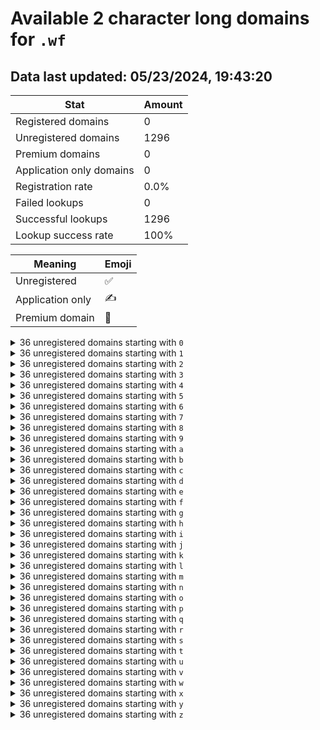 # Available 2 character long domains for `.wf`

## Data last updated: 05/23/2024, 19:43:20

|Stat|Amount|
|--|--|
|Registered domains|0|
|Unregistered domains|1296|
|Premium domains|0|
|Application only domains|0|
|Registration rate|0.0%|
|Failed lookups|0|
|Successful lookups|1296|
|Lookup success rate|100%|


|Meaning|Emoji|
|--|--|
|Unregistered|:white_check_mark:|
|Application only|:writing_hand:|
|Premium domain|:gem:|

<details>
<summary>36 unregistered domains starting with <bold><code>0</code></bold></summary>

|Type|Domain|
|--|--|
|:white_check_mark:|`00.wf`|
|:white_check_mark:|`01.wf`|
|:white_check_mark:|`02.wf`|
|:white_check_mark:|`03.wf`|
|:white_check_mark:|`04.wf`|
|:white_check_mark:|`05.wf`|
|:white_check_mark:|`06.wf`|
|:white_check_mark:|`07.wf`|
|:white_check_mark:|`08.wf`|
|:white_check_mark:|`09.wf`|
|:white_check_mark:|`0a.wf`|
|:white_check_mark:|`0b.wf`|
|:white_check_mark:|`0c.wf`|
|:white_check_mark:|`0d.wf`|
|:white_check_mark:|`0e.wf`|
|:white_check_mark:|`0f.wf`|
|:white_check_mark:|`0g.wf`|
|:white_check_mark:|`0h.wf`|
|:white_check_mark:|`0i.wf`|
|:white_check_mark:|`0j.wf`|
|:white_check_mark:|`0k.wf`|
|:white_check_mark:|`0l.wf`|
|:white_check_mark:|`0m.wf`|
|:white_check_mark:|`0n.wf`|
|:white_check_mark:|`0o.wf`|
|:white_check_mark:|`0p.wf`|
|:white_check_mark:|`0q.wf`|
|:white_check_mark:|`0r.wf`|
|:white_check_mark:|`0s.wf`|
|:white_check_mark:|`0t.wf`|
|:white_check_mark:|`0u.wf`|
|:white_check_mark:|`0v.wf`|
|:white_check_mark:|`0w.wf`|
|:white_check_mark:|`0x.wf`|
|:white_check_mark:|`0y.wf`|
|:white_check_mark:|`0z.wf`|
</details>
<details>
<summary>36 unregistered domains starting with <bold><code>1</code></bold></summary>

|Type|Domain|
|--|--|
|:white_check_mark:|`10.wf`|
|:white_check_mark:|`11.wf`|
|:white_check_mark:|`12.wf`|
|:white_check_mark:|`13.wf`|
|:white_check_mark:|`14.wf`|
|:white_check_mark:|`15.wf`|
|:white_check_mark:|`16.wf`|
|:white_check_mark:|`17.wf`|
|:white_check_mark:|`18.wf`|
|:white_check_mark:|`19.wf`|
|:white_check_mark:|`1a.wf`|
|:white_check_mark:|`1b.wf`|
|:white_check_mark:|`1c.wf`|
|:white_check_mark:|`1d.wf`|
|:white_check_mark:|`1e.wf`|
|:white_check_mark:|`1f.wf`|
|:white_check_mark:|`1g.wf`|
|:white_check_mark:|`1h.wf`|
|:white_check_mark:|`1i.wf`|
|:white_check_mark:|`1j.wf`|
|:white_check_mark:|`1k.wf`|
|:white_check_mark:|`1l.wf`|
|:white_check_mark:|`1m.wf`|
|:white_check_mark:|`1n.wf`|
|:white_check_mark:|`1o.wf`|
|:white_check_mark:|`1p.wf`|
|:white_check_mark:|`1q.wf`|
|:white_check_mark:|`1r.wf`|
|:white_check_mark:|`1s.wf`|
|:white_check_mark:|`1t.wf`|
|:white_check_mark:|`1u.wf`|
|:white_check_mark:|`1v.wf`|
|:white_check_mark:|`1w.wf`|
|:white_check_mark:|`1x.wf`|
|:white_check_mark:|`1y.wf`|
|:white_check_mark:|`1z.wf`|
</details>
<details>
<summary>36 unregistered domains starting with <bold><code>2</code></bold></summary>

|Type|Domain|
|--|--|
|:white_check_mark:|`20.wf`|
|:white_check_mark:|`21.wf`|
|:white_check_mark:|`22.wf`|
|:white_check_mark:|`23.wf`|
|:white_check_mark:|`24.wf`|
|:white_check_mark:|`25.wf`|
|:white_check_mark:|`26.wf`|
|:white_check_mark:|`27.wf`|
|:white_check_mark:|`28.wf`|
|:white_check_mark:|`29.wf`|
|:white_check_mark:|`2a.wf`|
|:white_check_mark:|`2b.wf`|
|:white_check_mark:|`2c.wf`|
|:white_check_mark:|`2d.wf`|
|:white_check_mark:|`2e.wf`|
|:white_check_mark:|`2f.wf`|
|:white_check_mark:|`2g.wf`|
|:white_check_mark:|`2h.wf`|
|:white_check_mark:|`2i.wf`|
|:white_check_mark:|`2j.wf`|
|:white_check_mark:|`2k.wf`|
|:white_check_mark:|`2l.wf`|
|:white_check_mark:|`2m.wf`|
|:white_check_mark:|`2n.wf`|
|:white_check_mark:|`2o.wf`|
|:white_check_mark:|`2p.wf`|
|:white_check_mark:|`2q.wf`|
|:white_check_mark:|`2r.wf`|
|:white_check_mark:|`2s.wf`|
|:white_check_mark:|`2t.wf`|
|:white_check_mark:|`2u.wf`|
|:white_check_mark:|`2v.wf`|
|:white_check_mark:|`2w.wf`|
|:white_check_mark:|`2x.wf`|
|:white_check_mark:|`2y.wf`|
|:white_check_mark:|`2z.wf`|
</details>
<details>
<summary>36 unregistered domains starting with <bold><code>3</code></bold></summary>

|Type|Domain|
|--|--|
|:white_check_mark:|`30.wf`|
|:white_check_mark:|`31.wf`|
|:white_check_mark:|`32.wf`|
|:white_check_mark:|`33.wf`|
|:white_check_mark:|`34.wf`|
|:white_check_mark:|`35.wf`|
|:white_check_mark:|`36.wf`|
|:white_check_mark:|`37.wf`|
|:white_check_mark:|`38.wf`|
|:white_check_mark:|`39.wf`|
|:white_check_mark:|`3a.wf`|
|:white_check_mark:|`3b.wf`|
|:white_check_mark:|`3c.wf`|
|:white_check_mark:|`3d.wf`|
|:white_check_mark:|`3e.wf`|
|:white_check_mark:|`3f.wf`|
|:white_check_mark:|`3g.wf`|
|:white_check_mark:|`3h.wf`|
|:white_check_mark:|`3i.wf`|
|:white_check_mark:|`3j.wf`|
|:white_check_mark:|`3k.wf`|
|:white_check_mark:|`3l.wf`|
|:white_check_mark:|`3m.wf`|
|:white_check_mark:|`3n.wf`|
|:white_check_mark:|`3o.wf`|
|:white_check_mark:|`3p.wf`|
|:white_check_mark:|`3q.wf`|
|:white_check_mark:|`3r.wf`|
|:white_check_mark:|`3s.wf`|
|:white_check_mark:|`3t.wf`|
|:white_check_mark:|`3u.wf`|
|:white_check_mark:|`3v.wf`|
|:white_check_mark:|`3w.wf`|
|:white_check_mark:|`3x.wf`|
|:white_check_mark:|`3y.wf`|
|:white_check_mark:|`3z.wf`|
</details>
<details>
<summary>36 unregistered domains starting with <bold><code>4</code></bold></summary>

|Type|Domain|
|--|--|
|:white_check_mark:|`40.wf`|
|:white_check_mark:|`41.wf`|
|:white_check_mark:|`42.wf`|
|:white_check_mark:|`43.wf`|
|:white_check_mark:|`44.wf`|
|:white_check_mark:|`45.wf`|
|:white_check_mark:|`46.wf`|
|:white_check_mark:|`47.wf`|
|:white_check_mark:|`48.wf`|
|:white_check_mark:|`49.wf`|
|:white_check_mark:|`4a.wf`|
|:white_check_mark:|`4b.wf`|
|:white_check_mark:|`4c.wf`|
|:white_check_mark:|`4d.wf`|
|:white_check_mark:|`4e.wf`|
|:white_check_mark:|`4f.wf`|
|:white_check_mark:|`4g.wf`|
|:white_check_mark:|`4h.wf`|
|:white_check_mark:|`4i.wf`|
|:white_check_mark:|`4j.wf`|
|:white_check_mark:|`4k.wf`|
|:white_check_mark:|`4l.wf`|
|:white_check_mark:|`4m.wf`|
|:white_check_mark:|`4n.wf`|
|:white_check_mark:|`4o.wf`|
|:white_check_mark:|`4p.wf`|
|:white_check_mark:|`4q.wf`|
|:white_check_mark:|`4r.wf`|
|:white_check_mark:|`4s.wf`|
|:white_check_mark:|`4t.wf`|
|:white_check_mark:|`4u.wf`|
|:white_check_mark:|`4v.wf`|
|:white_check_mark:|`4w.wf`|
|:white_check_mark:|`4x.wf`|
|:white_check_mark:|`4y.wf`|
|:white_check_mark:|`4z.wf`|
</details>
<details>
<summary>36 unregistered domains starting with <bold><code>5</code></bold></summary>

|Type|Domain|
|--|--|
|:white_check_mark:|`50.wf`|
|:white_check_mark:|`51.wf`|
|:white_check_mark:|`52.wf`|
|:white_check_mark:|`53.wf`|
|:white_check_mark:|`54.wf`|
|:white_check_mark:|`55.wf`|
|:white_check_mark:|`56.wf`|
|:white_check_mark:|`57.wf`|
|:white_check_mark:|`58.wf`|
|:white_check_mark:|`59.wf`|
|:white_check_mark:|`5a.wf`|
|:white_check_mark:|`5b.wf`|
|:white_check_mark:|`5c.wf`|
|:white_check_mark:|`5d.wf`|
|:white_check_mark:|`5e.wf`|
|:white_check_mark:|`5f.wf`|
|:white_check_mark:|`5g.wf`|
|:white_check_mark:|`5h.wf`|
|:white_check_mark:|`5i.wf`|
|:white_check_mark:|`5j.wf`|
|:white_check_mark:|`5k.wf`|
|:white_check_mark:|`5l.wf`|
|:white_check_mark:|`5m.wf`|
|:white_check_mark:|`5n.wf`|
|:white_check_mark:|`5o.wf`|
|:white_check_mark:|`5p.wf`|
|:white_check_mark:|`5q.wf`|
|:white_check_mark:|`5r.wf`|
|:white_check_mark:|`5s.wf`|
|:white_check_mark:|`5t.wf`|
|:white_check_mark:|`5u.wf`|
|:white_check_mark:|`5v.wf`|
|:white_check_mark:|`5w.wf`|
|:white_check_mark:|`5x.wf`|
|:white_check_mark:|`5y.wf`|
|:white_check_mark:|`5z.wf`|
</details>
<details>
<summary>36 unregistered domains starting with <bold><code>6</code></bold></summary>

|Type|Domain|
|--|--|
|:white_check_mark:|`60.wf`|
|:white_check_mark:|`61.wf`|
|:white_check_mark:|`62.wf`|
|:white_check_mark:|`63.wf`|
|:white_check_mark:|`64.wf`|
|:white_check_mark:|`65.wf`|
|:white_check_mark:|`66.wf`|
|:white_check_mark:|`67.wf`|
|:white_check_mark:|`68.wf`|
|:white_check_mark:|`69.wf`|
|:white_check_mark:|`6a.wf`|
|:white_check_mark:|`6b.wf`|
|:white_check_mark:|`6c.wf`|
|:white_check_mark:|`6d.wf`|
|:white_check_mark:|`6e.wf`|
|:white_check_mark:|`6f.wf`|
|:white_check_mark:|`6g.wf`|
|:white_check_mark:|`6h.wf`|
|:white_check_mark:|`6i.wf`|
|:white_check_mark:|`6j.wf`|
|:white_check_mark:|`6k.wf`|
|:white_check_mark:|`6l.wf`|
|:white_check_mark:|`6m.wf`|
|:white_check_mark:|`6n.wf`|
|:white_check_mark:|`6o.wf`|
|:white_check_mark:|`6p.wf`|
|:white_check_mark:|`6q.wf`|
|:white_check_mark:|`6r.wf`|
|:white_check_mark:|`6s.wf`|
|:white_check_mark:|`6t.wf`|
|:white_check_mark:|`6u.wf`|
|:white_check_mark:|`6v.wf`|
|:white_check_mark:|`6w.wf`|
|:white_check_mark:|`6x.wf`|
|:white_check_mark:|`6y.wf`|
|:white_check_mark:|`6z.wf`|
</details>
<details>
<summary>36 unregistered domains starting with <bold><code>7</code></bold></summary>

|Type|Domain|
|--|--|
|:white_check_mark:|`70.wf`|
|:white_check_mark:|`71.wf`|
|:white_check_mark:|`72.wf`|
|:white_check_mark:|`73.wf`|
|:white_check_mark:|`74.wf`|
|:white_check_mark:|`75.wf`|
|:white_check_mark:|`76.wf`|
|:white_check_mark:|`77.wf`|
|:white_check_mark:|`78.wf`|
|:white_check_mark:|`79.wf`|
|:white_check_mark:|`7a.wf`|
|:white_check_mark:|`7b.wf`|
|:white_check_mark:|`7c.wf`|
|:white_check_mark:|`7d.wf`|
|:white_check_mark:|`7e.wf`|
|:white_check_mark:|`7f.wf`|
|:white_check_mark:|`7g.wf`|
|:white_check_mark:|`7h.wf`|
|:white_check_mark:|`7i.wf`|
|:white_check_mark:|`7j.wf`|
|:white_check_mark:|`7k.wf`|
|:white_check_mark:|`7l.wf`|
|:white_check_mark:|`7m.wf`|
|:white_check_mark:|`7n.wf`|
|:white_check_mark:|`7o.wf`|
|:white_check_mark:|`7p.wf`|
|:white_check_mark:|`7q.wf`|
|:white_check_mark:|`7r.wf`|
|:white_check_mark:|`7s.wf`|
|:white_check_mark:|`7t.wf`|
|:white_check_mark:|`7u.wf`|
|:white_check_mark:|`7v.wf`|
|:white_check_mark:|`7w.wf`|
|:white_check_mark:|`7x.wf`|
|:white_check_mark:|`7y.wf`|
|:white_check_mark:|`7z.wf`|
</details>
<details>
<summary>36 unregistered domains starting with <bold><code>8</code></bold></summary>

|Type|Domain|
|--|--|
|:white_check_mark:|`80.wf`|
|:white_check_mark:|`81.wf`|
|:white_check_mark:|`82.wf`|
|:white_check_mark:|`83.wf`|
|:white_check_mark:|`84.wf`|
|:white_check_mark:|`85.wf`|
|:white_check_mark:|`86.wf`|
|:white_check_mark:|`87.wf`|
|:white_check_mark:|`88.wf`|
|:white_check_mark:|`89.wf`|
|:white_check_mark:|`8a.wf`|
|:white_check_mark:|`8b.wf`|
|:white_check_mark:|`8c.wf`|
|:white_check_mark:|`8d.wf`|
|:white_check_mark:|`8e.wf`|
|:white_check_mark:|`8f.wf`|
|:white_check_mark:|`8g.wf`|
|:white_check_mark:|`8h.wf`|
|:white_check_mark:|`8i.wf`|
|:white_check_mark:|`8j.wf`|
|:white_check_mark:|`8k.wf`|
|:white_check_mark:|`8l.wf`|
|:white_check_mark:|`8m.wf`|
|:white_check_mark:|`8n.wf`|
|:white_check_mark:|`8o.wf`|
|:white_check_mark:|`8p.wf`|
|:white_check_mark:|`8q.wf`|
|:white_check_mark:|`8r.wf`|
|:white_check_mark:|`8s.wf`|
|:white_check_mark:|`8t.wf`|
|:white_check_mark:|`8u.wf`|
|:white_check_mark:|`8v.wf`|
|:white_check_mark:|`8w.wf`|
|:white_check_mark:|`8x.wf`|
|:white_check_mark:|`8y.wf`|
|:white_check_mark:|`8z.wf`|
</details>
<details>
<summary>36 unregistered domains starting with <bold><code>9</code></bold></summary>

|Type|Domain|
|--|--|
|:white_check_mark:|`90.wf`|
|:white_check_mark:|`91.wf`|
|:white_check_mark:|`92.wf`|
|:white_check_mark:|`93.wf`|
|:white_check_mark:|`94.wf`|
|:white_check_mark:|`95.wf`|
|:white_check_mark:|`96.wf`|
|:white_check_mark:|`97.wf`|
|:white_check_mark:|`98.wf`|
|:white_check_mark:|`99.wf`|
|:white_check_mark:|`9a.wf`|
|:white_check_mark:|`9b.wf`|
|:white_check_mark:|`9c.wf`|
|:white_check_mark:|`9d.wf`|
|:white_check_mark:|`9e.wf`|
|:white_check_mark:|`9f.wf`|
|:white_check_mark:|`9g.wf`|
|:white_check_mark:|`9h.wf`|
|:white_check_mark:|`9i.wf`|
|:white_check_mark:|`9j.wf`|
|:white_check_mark:|`9k.wf`|
|:white_check_mark:|`9l.wf`|
|:white_check_mark:|`9m.wf`|
|:white_check_mark:|`9n.wf`|
|:white_check_mark:|`9o.wf`|
|:white_check_mark:|`9p.wf`|
|:white_check_mark:|`9q.wf`|
|:white_check_mark:|`9r.wf`|
|:white_check_mark:|`9s.wf`|
|:white_check_mark:|`9t.wf`|
|:white_check_mark:|`9u.wf`|
|:white_check_mark:|`9v.wf`|
|:white_check_mark:|`9w.wf`|
|:white_check_mark:|`9x.wf`|
|:white_check_mark:|`9y.wf`|
|:white_check_mark:|`9z.wf`|
</details>
<details>
<summary>36 unregistered domains starting with <bold><code>a</code></bold></summary>

|Type|Domain|
|--|--|
|:white_check_mark:|`a0.wf`|
|:white_check_mark:|`a1.wf`|
|:white_check_mark:|`a2.wf`|
|:white_check_mark:|`a3.wf`|
|:white_check_mark:|`a4.wf`|
|:white_check_mark:|`a5.wf`|
|:white_check_mark:|`a6.wf`|
|:white_check_mark:|`a7.wf`|
|:white_check_mark:|`a8.wf`|
|:white_check_mark:|`a9.wf`|
|:white_check_mark:|`aa.wf`|
|:white_check_mark:|`ab.wf`|
|:white_check_mark:|`ac.wf`|
|:white_check_mark:|`ad.wf`|
|:white_check_mark:|`ae.wf`|
|:white_check_mark:|`af.wf`|
|:white_check_mark:|`ag.wf`|
|:white_check_mark:|`ah.wf`|
|:white_check_mark:|`ai.wf`|
|:white_check_mark:|`aj.wf`|
|:white_check_mark:|`ak.wf`|
|:white_check_mark:|`al.wf`|
|:white_check_mark:|`am.wf`|
|:white_check_mark:|`an.wf`|
|:white_check_mark:|`ao.wf`|
|:white_check_mark:|`ap.wf`|
|:white_check_mark:|`aq.wf`|
|:white_check_mark:|`ar.wf`|
|:white_check_mark:|`as.wf`|
|:white_check_mark:|`at.wf`|
|:white_check_mark:|`au.wf`|
|:white_check_mark:|`av.wf`|
|:white_check_mark:|`aw.wf`|
|:white_check_mark:|`ax.wf`|
|:white_check_mark:|`ay.wf`|
|:white_check_mark:|`az.wf`|
</details>
<details>
<summary>36 unregistered domains starting with <bold><code>b</code></bold></summary>

|Type|Domain|
|--|--|
|:white_check_mark:|`b0.wf`|
|:white_check_mark:|`b1.wf`|
|:white_check_mark:|`b2.wf`|
|:white_check_mark:|`b3.wf`|
|:white_check_mark:|`b4.wf`|
|:white_check_mark:|`b5.wf`|
|:white_check_mark:|`b6.wf`|
|:white_check_mark:|`b7.wf`|
|:white_check_mark:|`b8.wf`|
|:white_check_mark:|`b9.wf`|
|:white_check_mark:|`ba.wf`|
|:white_check_mark:|`bb.wf`|
|:white_check_mark:|`bc.wf`|
|:white_check_mark:|`bd.wf`|
|:white_check_mark:|`be.wf`|
|:white_check_mark:|`bf.wf`|
|:white_check_mark:|`bg.wf`|
|:white_check_mark:|`bh.wf`|
|:white_check_mark:|`bi.wf`|
|:white_check_mark:|`bj.wf`|
|:white_check_mark:|`bk.wf`|
|:white_check_mark:|`bl.wf`|
|:white_check_mark:|`bm.wf`|
|:white_check_mark:|`bn.wf`|
|:white_check_mark:|`bo.wf`|
|:white_check_mark:|`bp.wf`|
|:white_check_mark:|`bq.wf`|
|:white_check_mark:|`br.wf`|
|:white_check_mark:|`bs.wf`|
|:white_check_mark:|`bt.wf`|
|:white_check_mark:|`bu.wf`|
|:white_check_mark:|`bv.wf`|
|:white_check_mark:|`bw.wf`|
|:white_check_mark:|`bx.wf`|
|:white_check_mark:|`by.wf`|
|:white_check_mark:|`bz.wf`|
</details>
<details>
<summary>36 unregistered domains starting with <bold><code>c</code></bold></summary>

|Type|Domain|
|--|--|
|:white_check_mark:|`c0.wf`|
|:white_check_mark:|`c1.wf`|
|:white_check_mark:|`c2.wf`|
|:white_check_mark:|`c3.wf`|
|:white_check_mark:|`c4.wf`|
|:white_check_mark:|`c5.wf`|
|:white_check_mark:|`c6.wf`|
|:white_check_mark:|`c7.wf`|
|:white_check_mark:|`c8.wf`|
|:white_check_mark:|`c9.wf`|
|:white_check_mark:|`ca.wf`|
|:white_check_mark:|`cb.wf`|
|:white_check_mark:|`cc.wf`|
|:white_check_mark:|`cd.wf`|
|:white_check_mark:|`ce.wf`|
|:white_check_mark:|`cf.wf`|
|:white_check_mark:|`cg.wf`|
|:white_check_mark:|`ch.wf`|
|:white_check_mark:|`ci.wf`|
|:white_check_mark:|`cj.wf`|
|:white_check_mark:|`ck.wf`|
|:white_check_mark:|`cl.wf`|
|:white_check_mark:|`cm.wf`|
|:white_check_mark:|`cn.wf`|
|:white_check_mark:|`co.wf`|
|:white_check_mark:|`cp.wf`|
|:white_check_mark:|`cq.wf`|
|:white_check_mark:|`cr.wf`|
|:white_check_mark:|`cs.wf`|
|:white_check_mark:|`ct.wf`|
|:white_check_mark:|`cu.wf`|
|:white_check_mark:|`cv.wf`|
|:white_check_mark:|`cw.wf`|
|:white_check_mark:|`cx.wf`|
|:white_check_mark:|`cy.wf`|
|:white_check_mark:|`cz.wf`|
</details>
<details>
<summary>36 unregistered domains starting with <bold><code>d</code></bold></summary>

|Type|Domain|
|--|--|
|:white_check_mark:|`d0.wf`|
|:white_check_mark:|`d1.wf`|
|:white_check_mark:|`d2.wf`|
|:white_check_mark:|`d3.wf`|
|:white_check_mark:|`d4.wf`|
|:white_check_mark:|`d5.wf`|
|:white_check_mark:|`d6.wf`|
|:white_check_mark:|`d7.wf`|
|:white_check_mark:|`d8.wf`|
|:white_check_mark:|`d9.wf`|
|:white_check_mark:|`da.wf`|
|:white_check_mark:|`db.wf`|
|:white_check_mark:|`dc.wf`|
|:white_check_mark:|`dd.wf`|
|:white_check_mark:|`de.wf`|
|:white_check_mark:|`df.wf`|
|:white_check_mark:|`dg.wf`|
|:white_check_mark:|`dh.wf`|
|:white_check_mark:|`di.wf`|
|:white_check_mark:|`dj.wf`|
|:white_check_mark:|`dk.wf`|
|:white_check_mark:|`dl.wf`|
|:white_check_mark:|`dm.wf`|
|:white_check_mark:|`dn.wf`|
|:white_check_mark:|`do.wf`|
|:white_check_mark:|`dp.wf`|
|:white_check_mark:|`dq.wf`|
|:white_check_mark:|`dr.wf`|
|:white_check_mark:|`ds.wf`|
|:white_check_mark:|`dt.wf`|
|:white_check_mark:|`du.wf`|
|:white_check_mark:|`dv.wf`|
|:white_check_mark:|`dw.wf`|
|:white_check_mark:|`dx.wf`|
|:white_check_mark:|`dy.wf`|
|:white_check_mark:|`dz.wf`|
</details>
<details>
<summary>36 unregistered domains starting with <bold><code>e</code></bold></summary>

|Type|Domain|
|--|--|
|:white_check_mark:|`e0.wf`|
|:white_check_mark:|`e1.wf`|
|:white_check_mark:|`e2.wf`|
|:white_check_mark:|`e3.wf`|
|:white_check_mark:|`e4.wf`|
|:white_check_mark:|`e5.wf`|
|:white_check_mark:|`e6.wf`|
|:white_check_mark:|`e7.wf`|
|:white_check_mark:|`e8.wf`|
|:white_check_mark:|`e9.wf`|
|:white_check_mark:|`ea.wf`|
|:white_check_mark:|`eb.wf`|
|:white_check_mark:|`ec.wf`|
|:white_check_mark:|`ed.wf`|
|:white_check_mark:|`ee.wf`|
|:white_check_mark:|`ef.wf`|
|:white_check_mark:|`eg.wf`|
|:white_check_mark:|`eh.wf`|
|:white_check_mark:|`ei.wf`|
|:white_check_mark:|`ej.wf`|
|:white_check_mark:|`ek.wf`|
|:white_check_mark:|`el.wf`|
|:white_check_mark:|`em.wf`|
|:white_check_mark:|`en.wf`|
|:white_check_mark:|`eo.wf`|
|:white_check_mark:|`ep.wf`|
|:white_check_mark:|`eq.wf`|
|:white_check_mark:|`er.wf`|
|:white_check_mark:|`es.wf`|
|:white_check_mark:|`et.wf`|
|:white_check_mark:|`eu.wf`|
|:white_check_mark:|`ev.wf`|
|:white_check_mark:|`ew.wf`|
|:white_check_mark:|`ex.wf`|
|:white_check_mark:|`ey.wf`|
|:white_check_mark:|`ez.wf`|
</details>
<details>
<summary>36 unregistered domains starting with <bold><code>f</code></bold></summary>

|Type|Domain|
|--|--|
|:white_check_mark:|`f0.wf`|
|:white_check_mark:|`f1.wf`|
|:white_check_mark:|`f2.wf`|
|:white_check_mark:|`f3.wf`|
|:white_check_mark:|`f4.wf`|
|:white_check_mark:|`f5.wf`|
|:white_check_mark:|`f6.wf`|
|:white_check_mark:|`f7.wf`|
|:white_check_mark:|`f8.wf`|
|:white_check_mark:|`f9.wf`|
|:white_check_mark:|`fa.wf`|
|:white_check_mark:|`fb.wf`|
|:white_check_mark:|`fc.wf`|
|:white_check_mark:|`fd.wf`|
|:white_check_mark:|`fe.wf`|
|:white_check_mark:|`ff.wf`|
|:white_check_mark:|`fg.wf`|
|:white_check_mark:|`fh.wf`|
|:white_check_mark:|`fi.wf`|
|:white_check_mark:|`fj.wf`|
|:white_check_mark:|`fk.wf`|
|:white_check_mark:|`fl.wf`|
|:white_check_mark:|`fm.wf`|
|:white_check_mark:|`fn.wf`|
|:white_check_mark:|`fo.wf`|
|:white_check_mark:|`fp.wf`|
|:white_check_mark:|`fq.wf`|
|:white_check_mark:|`fr.wf`|
|:white_check_mark:|`fs.wf`|
|:white_check_mark:|`ft.wf`|
|:white_check_mark:|`fu.wf`|
|:white_check_mark:|`fv.wf`|
|:white_check_mark:|`fw.wf`|
|:white_check_mark:|`fx.wf`|
|:white_check_mark:|`fy.wf`|
|:white_check_mark:|`fz.wf`|
</details>
<details>
<summary>36 unregistered domains starting with <bold><code>g</code></bold></summary>

|Type|Domain|
|--|--|
|:white_check_mark:|`g0.wf`|
|:white_check_mark:|`g1.wf`|
|:white_check_mark:|`g2.wf`|
|:white_check_mark:|`g3.wf`|
|:white_check_mark:|`g4.wf`|
|:white_check_mark:|`g5.wf`|
|:white_check_mark:|`g6.wf`|
|:white_check_mark:|`g7.wf`|
|:white_check_mark:|`g8.wf`|
|:white_check_mark:|`g9.wf`|
|:white_check_mark:|`ga.wf`|
|:white_check_mark:|`gb.wf`|
|:white_check_mark:|`gc.wf`|
|:white_check_mark:|`gd.wf`|
|:white_check_mark:|`ge.wf`|
|:white_check_mark:|`gf.wf`|
|:white_check_mark:|`gg.wf`|
|:white_check_mark:|`gh.wf`|
|:white_check_mark:|`gi.wf`|
|:white_check_mark:|`gj.wf`|
|:white_check_mark:|`gk.wf`|
|:white_check_mark:|`gl.wf`|
|:white_check_mark:|`gm.wf`|
|:white_check_mark:|`gn.wf`|
|:white_check_mark:|`go.wf`|
|:white_check_mark:|`gp.wf`|
|:white_check_mark:|`gq.wf`|
|:white_check_mark:|`gr.wf`|
|:white_check_mark:|`gs.wf`|
|:white_check_mark:|`gt.wf`|
|:white_check_mark:|`gu.wf`|
|:white_check_mark:|`gv.wf`|
|:white_check_mark:|`gw.wf`|
|:white_check_mark:|`gx.wf`|
|:white_check_mark:|`gy.wf`|
|:white_check_mark:|`gz.wf`|
</details>
<details>
<summary>36 unregistered domains starting with <bold><code>h</code></bold></summary>

|Type|Domain|
|--|--|
|:white_check_mark:|`h0.wf`|
|:white_check_mark:|`h1.wf`|
|:white_check_mark:|`h2.wf`|
|:white_check_mark:|`h3.wf`|
|:white_check_mark:|`h4.wf`|
|:white_check_mark:|`h5.wf`|
|:white_check_mark:|`h6.wf`|
|:white_check_mark:|`h7.wf`|
|:white_check_mark:|`h8.wf`|
|:white_check_mark:|`h9.wf`|
|:white_check_mark:|`ha.wf`|
|:white_check_mark:|`hb.wf`|
|:white_check_mark:|`hc.wf`|
|:white_check_mark:|`hd.wf`|
|:white_check_mark:|`he.wf`|
|:white_check_mark:|`hf.wf`|
|:white_check_mark:|`hg.wf`|
|:white_check_mark:|`hh.wf`|
|:white_check_mark:|`hi.wf`|
|:white_check_mark:|`hj.wf`|
|:white_check_mark:|`hk.wf`|
|:white_check_mark:|`hl.wf`|
|:white_check_mark:|`hm.wf`|
|:white_check_mark:|`hn.wf`|
|:white_check_mark:|`ho.wf`|
|:white_check_mark:|`hp.wf`|
|:white_check_mark:|`hq.wf`|
|:white_check_mark:|`hr.wf`|
|:white_check_mark:|`hs.wf`|
|:white_check_mark:|`ht.wf`|
|:white_check_mark:|`hu.wf`|
|:white_check_mark:|`hv.wf`|
|:white_check_mark:|`hw.wf`|
|:white_check_mark:|`hx.wf`|
|:white_check_mark:|`hy.wf`|
|:white_check_mark:|`hz.wf`|
</details>
<details>
<summary>36 unregistered domains starting with <bold><code>i</code></bold></summary>

|Type|Domain|
|--|--|
|:white_check_mark:|`i0.wf`|
|:white_check_mark:|`i1.wf`|
|:white_check_mark:|`i2.wf`|
|:white_check_mark:|`i3.wf`|
|:white_check_mark:|`i4.wf`|
|:white_check_mark:|`i5.wf`|
|:white_check_mark:|`i6.wf`|
|:white_check_mark:|`i7.wf`|
|:white_check_mark:|`i8.wf`|
|:white_check_mark:|`i9.wf`|
|:white_check_mark:|`ia.wf`|
|:white_check_mark:|`ib.wf`|
|:white_check_mark:|`ic.wf`|
|:white_check_mark:|`id.wf`|
|:white_check_mark:|`ie.wf`|
|:white_check_mark:|`if.wf`|
|:white_check_mark:|`ig.wf`|
|:white_check_mark:|`ih.wf`|
|:white_check_mark:|`ii.wf`|
|:white_check_mark:|`ij.wf`|
|:white_check_mark:|`ik.wf`|
|:white_check_mark:|`il.wf`|
|:white_check_mark:|`im.wf`|
|:white_check_mark:|`in.wf`|
|:white_check_mark:|`io.wf`|
|:white_check_mark:|`ip.wf`|
|:white_check_mark:|`iq.wf`|
|:white_check_mark:|`ir.wf`|
|:white_check_mark:|`is.wf`|
|:white_check_mark:|`it.wf`|
|:white_check_mark:|`iu.wf`|
|:white_check_mark:|`iv.wf`|
|:white_check_mark:|`iw.wf`|
|:white_check_mark:|`ix.wf`|
|:white_check_mark:|`iy.wf`|
|:white_check_mark:|`iz.wf`|
</details>
<details>
<summary>36 unregistered domains starting with <bold><code>j</code></bold></summary>

|Type|Domain|
|--|--|
|:white_check_mark:|`j0.wf`|
|:white_check_mark:|`j1.wf`|
|:white_check_mark:|`j2.wf`|
|:white_check_mark:|`j3.wf`|
|:white_check_mark:|`j4.wf`|
|:white_check_mark:|`j5.wf`|
|:white_check_mark:|`j6.wf`|
|:white_check_mark:|`j7.wf`|
|:white_check_mark:|`j8.wf`|
|:white_check_mark:|`j9.wf`|
|:white_check_mark:|`ja.wf`|
|:white_check_mark:|`jb.wf`|
|:white_check_mark:|`jc.wf`|
|:white_check_mark:|`jd.wf`|
|:white_check_mark:|`je.wf`|
|:white_check_mark:|`jf.wf`|
|:white_check_mark:|`jg.wf`|
|:white_check_mark:|`jh.wf`|
|:white_check_mark:|`ji.wf`|
|:white_check_mark:|`jj.wf`|
|:white_check_mark:|`jk.wf`|
|:white_check_mark:|`jl.wf`|
|:white_check_mark:|`jm.wf`|
|:white_check_mark:|`jn.wf`|
|:white_check_mark:|`jo.wf`|
|:white_check_mark:|`jp.wf`|
|:white_check_mark:|`jq.wf`|
|:white_check_mark:|`jr.wf`|
|:white_check_mark:|`js.wf`|
|:white_check_mark:|`jt.wf`|
|:white_check_mark:|`ju.wf`|
|:white_check_mark:|`jv.wf`|
|:white_check_mark:|`jw.wf`|
|:white_check_mark:|`jx.wf`|
|:white_check_mark:|`jy.wf`|
|:white_check_mark:|`jz.wf`|
</details>
<details>
<summary>36 unregistered domains starting with <bold><code>k</code></bold></summary>

|Type|Domain|
|--|--|
|:white_check_mark:|`k0.wf`|
|:white_check_mark:|`k1.wf`|
|:white_check_mark:|`k2.wf`|
|:white_check_mark:|`k3.wf`|
|:white_check_mark:|`k4.wf`|
|:white_check_mark:|`k5.wf`|
|:white_check_mark:|`k6.wf`|
|:white_check_mark:|`k7.wf`|
|:white_check_mark:|`k8.wf`|
|:white_check_mark:|`k9.wf`|
|:white_check_mark:|`ka.wf`|
|:white_check_mark:|`kb.wf`|
|:white_check_mark:|`kc.wf`|
|:white_check_mark:|`kd.wf`|
|:white_check_mark:|`ke.wf`|
|:white_check_mark:|`kf.wf`|
|:white_check_mark:|`kg.wf`|
|:white_check_mark:|`kh.wf`|
|:white_check_mark:|`ki.wf`|
|:white_check_mark:|`kj.wf`|
|:white_check_mark:|`kk.wf`|
|:white_check_mark:|`kl.wf`|
|:white_check_mark:|`km.wf`|
|:white_check_mark:|`kn.wf`|
|:white_check_mark:|`ko.wf`|
|:white_check_mark:|`kp.wf`|
|:white_check_mark:|`kq.wf`|
|:white_check_mark:|`kr.wf`|
|:white_check_mark:|`ks.wf`|
|:white_check_mark:|`kt.wf`|
|:white_check_mark:|`ku.wf`|
|:white_check_mark:|`kv.wf`|
|:white_check_mark:|`kw.wf`|
|:white_check_mark:|`kx.wf`|
|:white_check_mark:|`ky.wf`|
|:white_check_mark:|`kz.wf`|
</details>
<details>
<summary>36 unregistered domains starting with <bold><code>l</code></bold></summary>

|Type|Domain|
|--|--|
|:white_check_mark:|`l0.wf`|
|:white_check_mark:|`l1.wf`|
|:white_check_mark:|`l2.wf`|
|:white_check_mark:|`l3.wf`|
|:white_check_mark:|`l4.wf`|
|:white_check_mark:|`l5.wf`|
|:white_check_mark:|`l6.wf`|
|:white_check_mark:|`l7.wf`|
|:white_check_mark:|`l8.wf`|
|:white_check_mark:|`l9.wf`|
|:white_check_mark:|`la.wf`|
|:white_check_mark:|`lb.wf`|
|:white_check_mark:|`lc.wf`|
|:white_check_mark:|`ld.wf`|
|:white_check_mark:|`le.wf`|
|:white_check_mark:|`lf.wf`|
|:white_check_mark:|`lg.wf`|
|:white_check_mark:|`lh.wf`|
|:white_check_mark:|`li.wf`|
|:white_check_mark:|`lj.wf`|
|:white_check_mark:|`lk.wf`|
|:white_check_mark:|`ll.wf`|
|:white_check_mark:|`lm.wf`|
|:white_check_mark:|`ln.wf`|
|:white_check_mark:|`lo.wf`|
|:white_check_mark:|`lp.wf`|
|:white_check_mark:|`lq.wf`|
|:white_check_mark:|`lr.wf`|
|:white_check_mark:|`ls.wf`|
|:white_check_mark:|`lt.wf`|
|:white_check_mark:|`lu.wf`|
|:white_check_mark:|`lv.wf`|
|:white_check_mark:|`lw.wf`|
|:white_check_mark:|`lx.wf`|
|:white_check_mark:|`ly.wf`|
|:white_check_mark:|`lz.wf`|
</details>
<details>
<summary>36 unregistered domains starting with <bold><code>m</code></bold></summary>

|Type|Domain|
|--|--|
|:white_check_mark:|`m0.wf`|
|:white_check_mark:|`m1.wf`|
|:white_check_mark:|`m2.wf`|
|:white_check_mark:|`m3.wf`|
|:white_check_mark:|`m4.wf`|
|:white_check_mark:|`m5.wf`|
|:white_check_mark:|`m6.wf`|
|:white_check_mark:|`m7.wf`|
|:white_check_mark:|`m8.wf`|
|:white_check_mark:|`m9.wf`|
|:white_check_mark:|`ma.wf`|
|:white_check_mark:|`mb.wf`|
|:white_check_mark:|`mc.wf`|
|:white_check_mark:|`md.wf`|
|:white_check_mark:|`me.wf`|
|:white_check_mark:|`mf.wf`|
|:white_check_mark:|`mg.wf`|
|:white_check_mark:|`mh.wf`|
|:white_check_mark:|`mi.wf`|
|:white_check_mark:|`mj.wf`|
|:white_check_mark:|`mk.wf`|
|:white_check_mark:|`ml.wf`|
|:white_check_mark:|`mm.wf`|
|:white_check_mark:|`mn.wf`|
|:white_check_mark:|`mo.wf`|
|:white_check_mark:|`mp.wf`|
|:white_check_mark:|`mq.wf`|
|:white_check_mark:|`mr.wf`|
|:white_check_mark:|`ms.wf`|
|:white_check_mark:|`mt.wf`|
|:white_check_mark:|`mu.wf`|
|:white_check_mark:|`mv.wf`|
|:white_check_mark:|`mw.wf`|
|:white_check_mark:|`mx.wf`|
|:white_check_mark:|`my.wf`|
|:white_check_mark:|`mz.wf`|
</details>
<details>
<summary>36 unregistered domains starting with <bold><code>n</code></bold></summary>

|Type|Domain|
|--|--|
|:white_check_mark:|`n0.wf`|
|:white_check_mark:|`n1.wf`|
|:white_check_mark:|`n2.wf`|
|:white_check_mark:|`n3.wf`|
|:white_check_mark:|`n4.wf`|
|:white_check_mark:|`n5.wf`|
|:white_check_mark:|`n6.wf`|
|:white_check_mark:|`n7.wf`|
|:white_check_mark:|`n8.wf`|
|:white_check_mark:|`n9.wf`|
|:white_check_mark:|`na.wf`|
|:white_check_mark:|`nb.wf`|
|:white_check_mark:|`nc.wf`|
|:white_check_mark:|`nd.wf`|
|:white_check_mark:|`ne.wf`|
|:white_check_mark:|`nf.wf`|
|:white_check_mark:|`ng.wf`|
|:white_check_mark:|`nh.wf`|
|:white_check_mark:|`ni.wf`|
|:white_check_mark:|`nj.wf`|
|:white_check_mark:|`nk.wf`|
|:white_check_mark:|`nl.wf`|
|:white_check_mark:|`nm.wf`|
|:white_check_mark:|`nn.wf`|
|:white_check_mark:|`no.wf`|
|:white_check_mark:|`np.wf`|
|:white_check_mark:|`nq.wf`|
|:white_check_mark:|`nr.wf`|
|:white_check_mark:|`ns.wf`|
|:white_check_mark:|`nt.wf`|
|:white_check_mark:|`nu.wf`|
|:white_check_mark:|`nv.wf`|
|:white_check_mark:|`nw.wf`|
|:white_check_mark:|`nx.wf`|
|:white_check_mark:|`ny.wf`|
|:white_check_mark:|`nz.wf`|
</details>
<details>
<summary>36 unregistered domains starting with <bold><code>o</code></bold></summary>

|Type|Domain|
|--|--|
|:white_check_mark:|`o0.wf`|
|:white_check_mark:|`o1.wf`|
|:white_check_mark:|`o2.wf`|
|:white_check_mark:|`o3.wf`|
|:white_check_mark:|`o4.wf`|
|:white_check_mark:|`o5.wf`|
|:white_check_mark:|`o6.wf`|
|:white_check_mark:|`o7.wf`|
|:white_check_mark:|`o8.wf`|
|:white_check_mark:|`o9.wf`|
|:white_check_mark:|`oa.wf`|
|:white_check_mark:|`ob.wf`|
|:white_check_mark:|`oc.wf`|
|:white_check_mark:|`od.wf`|
|:white_check_mark:|`oe.wf`|
|:white_check_mark:|`of.wf`|
|:white_check_mark:|`og.wf`|
|:white_check_mark:|`oh.wf`|
|:white_check_mark:|`oi.wf`|
|:white_check_mark:|`oj.wf`|
|:white_check_mark:|`ok.wf`|
|:white_check_mark:|`ol.wf`|
|:white_check_mark:|`om.wf`|
|:white_check_mark:|`on.wf`|
|:white_check_mark:|`oo.wf`|
|:white_check_mark:|`op.wf`|
|:white_check_mark:|`oq.wf`|
|:white_check_mark:|`or.wf`|
|:white_check_mark:|`os.wf`|
|:white_check_mark:|`ot.wf`|
|:white_check_mark:|`ou.wf`|
|:white_check_mark:|`ov.wf`|
|:white_check_mark:|`ow.wf`|
|:white_check_mark:|`ox.wf`|
|:white_check_mark:|`oy.wf`|
|:white_check_mark:|`oz.wf`|
</details>
<details>
<summary>36 unregistered domains starting with <bold><code>p</code></bold></summary>

|Type|Domain|
|--|--|
|:white_check_mark:|`p0.wf`|
|:white_check_mark:|`p1.wf`|
|:white_check_mark:|`p2.wf`|
|:white_check_mark:|`p3.wf`|
|:white_check_mark:|`p4.wf`|
|:white_check_mark:|`p5.wf`|
|:white_check_mark:|`p6.wf`|
|:white_check_mark:|`p7.wf`|
|:white_check_mark:|`p8.wf`|
|:white_check_mark:|`p9.wf`|
|:white_check_mark:|`pa.wf`|
|:white_check_mark:|`pb.wf`|
|:white_check_mark:|`pc.wf`|
|:white_check_mark:|`pd.wf`|
|:white_check_mark:|`pe.wf`|
|:white_check_mark:|`pf.wf`|
|:white_check_mark:|`pg.wf`|
|:white_check_mark:|`ph.wf`|
|:white_check_mark:|`pi.wf`|
|:white_check_mark:|`pj.wf`|
|:white_check_mark:|`pk.wf`|
|:white_check_mark:|`pl.wf`|
|:white_check_mark:|`pm.wf`|
|:white_check_mark:|`pn.wf`|
|:white_check_mark:|`po.wf`|
|:white_check_mark:|`pp.wf`|
|:white_check_mark:|`pq.wf`|
|:white_check_mark:|`pr.wf`|
|:white_check_mark:|`ps.wf`|
|:white_check_mark:|`pt.wf`|
|:white_check_mark:|`pu.wf`|
|:white_check_mark:|`pv.wf`|
|:white_check_mark:|`pw.wf`|
|:white_check_mark:|`px.wf`|
|:white_check_mark:|`py.wf`|
|:white_check_mark:|`pz.wf`|
</details>
<details>
<summary>36 unregistered domains starting with <bold><code>q</code></bold></summary>

|Type|Domain|
|--|--|
|:white_check_mark:|`q0.wf`|
|:white_check_mark:|`q1.wf`|
|:white_check_mark:|`q2.wf`|
|:white_check_mark:|`q3.wf`|
|:white_check_mark:|`q4.wf`|
|:white_check_mark:|`q5.wf`|
|:white_check_mark:|`q6.wf`|
|:white_check_mark:|`q7.wf`|
|:white_check_mark:|`q8.wf`|
|:white_check_mark:|`q9.wf`|
|:white_check_mark:|`qa.wf`|
|:white_check_mark:|`qb.wf`|
|:white_check_mark:|`qc.wf`|
|:white_check_mark:|`qd.wf`|
|:white_check_mark:|`qe.wf`|
|:white_check_mark:|`qf.wf`|
|:white_check_mark:|`qg.wf`|
|:white_check_mark:|`qh.wf`|
|:white_check_mark:|`qi.wf`|
|:white_check_mark:|`qj.wf`|
|:white_check_mark:|`qk.wf`|
|:white_check_mark:|`ql.wf`|
|:white_check_mark:|`qm.wf`|
|:white_check_mark:|`qn.wf`|
|:white_check_mark:|`qo.wf`|
|:white_check_mark:|`qp.wf`|
|:white_check_mark:|`qq.wf`|
|:white_check_mark:|`qr.wf`|
|:white_check_mark:|`qs.wf`|
|:white_check_mark:|`qt.wf`|
|:white_check_mark:|`qu.wf`|
|:white_check_mark:|`qv.wf`|
|:white_check_mark:|`qw.wf`|
|:white_check_mark:|`qx.wf`|
|:white_check_mark:|`qy.wf`|
|:white_check_mark:|`qz.wf`|
</details>
<details>
<summary>36 unregistered domains starting with <bold><code>r</code></bold></summary>

|Type|Domain|
|--|--|
|:white_check_mark:|`r0.wf`|
|:white_check_mark:|`r1.wf`|
|:white_check_mark:|`r2.wf`|
|:white_check_mark:|`r3.wf`|
|:white_check_mark:|`r4.wf`|
|:white_check_mark:|`r5.wf`|
|:white_check_mark:|`r6.wf`|
|:white_check_mark:|`r7.wf`|
|:white_check_mark:|`r8.wf`|
|:white_check_mark:|`r9.wf`|
|:white_check_mark:|`ra.wf`|
|:white_check_mark:|`rb.wf`|
|:white_check_mark:|`rc.wf`|
|:white_check_mark:|`rd.wf`|
|:white_check_mark:|`re.wf`|
|:white_check_mark:|`rf.wf`|
|:white_check_mark:|`rg.wf`|
|:white_check_mark:|`rh.wf`|
|:white_check_mark:|`ri.wf`|
|:white_check_mark:|`rj.wf`|
|:white_check_mark:|`rk.wf`|
|:white_check_mark:|`rl.wf`|
|:white_check_mark:|`rm.wf`|
|:white_check_mark:|`rn.wf`|
|:white_check_mark:|`ro.wf`|
|:white_check_mark:|`rp.wf`|
|:white_check_mark:|`rq.wf`|
|:white_check_mark:|`rr.wf`|
|:white_check_mark:|`rs.wf`|
|:white_check_mark:|`rt.wf`|
|:white_check_mark:|`ru.wf`|
|:white_check_mark:|`rv.wf`|
|:white_check_mark:|`rw.wf`|
|:white_check_mark:|`rx.wf`|
|:white_check_mark:|`ry.wf`|
|:white_check_mark:|`rz.wf`|
</details>
<details>
<summary>36 unregistered domains starting with <bold><code>s</code></bold></summary>

|Type|Domain|
|--|--|
|:white_check_mark:|`s0.wf`|
|:white_check_mark:|`s1.wf`|
|:white_check_mark:|`s2.wf`|
|:white_check_mark:|`s3.wf`|
|:white_check_mark:|`s4.wf`|
|:white_check_mark:|`s5.wf`|
|:white_check_mark:|`s6.wf`|
|:white_check_mark:|`s7.wf`|
|:white_check_mark:|`s8.wf`|
|:white_check_mark:|`s9.wf`|
|:white_check_mark:|`sa.wf`|
|:white_check_mark:|`sb.wf`|
|:white_check_mark:|`sc.wf`|
|:white_check_mark:|`sd.wf`|
|:white_check_mark:|`se.wf`|
|:white_check_mark:|`sf.wf`|
|:white_check_mark:|`sg.wf`|
|:white_check_mark:|`sh.wf`|
|:white_check_mark:|`si.wf`|
|:white_check_mark:|`sj.wf`|
|:white_check_mark:|`sk.wf`|
|:white_check_mark:|`sl.wf`|
|:white_check_mark:|`sm.wf`|
|:white_check_mark:|`sn.wf`|
|:white_check_mark:|`so.wf`|
|:white_check_mark:|`sp.wf`|
|:white_check_mark:|`sq.wf`|
|:white_check_mark:|`sr.wf`|
|:white_check_mark:|`ss.wf`|
|:white_check_mark:|`st.wf`|
|:white_check_mark:|`su.wf`|
|:white_check_mark:|`sv.wf`|
|:white_check_mark:|`sw.wf`|
|:white_check_mark:|`sx.wf`|
|:white_check_mark:|`sy.wf`|
|:white_check_mark:|`sz.wf`|
</details>
<details>
<summary>36 unregistered domains starting with <bold><code>t</code></bold></summary>

|Type|Domain|
|--|--|
|:white_check_mark:|`t0.wf`|
|:white_check_mark:|`t1.wf`|
|:white_check_mark:|`t2.wf`|
|:white_check_mark:|`t3.wf`|
|:white_check_mark:|`t4.wf`|
|:white_check_mark:|`t5.wf`|
|:white_check_mark:|`t6.wf`|
|:white_check_mark:|`t7.wf`|
|:white_check_mark:|`t8.wf`|
|:white_check_mark:|`t9.wf`|
|:white_check_mark:|`ta.wf`|
|:white_check_mark:|`tb.wf`|
|:white_check_mark:|`tc.wf`|
|:white_check_mark:|`td.wf`|
|:white_check_mark:|`te.wf`|
|:white_check_mark:|`tf.wf`|
|:white_check_mark:|`tg.wf`|
|:white_check_mark:|`th.wf`|
|:white_check_mark:|`ti.wf`|
|:white_check_mark:|`tj.wf`|
|:white_check_mark:|`tk.wf`|
|:white_check_mark:|`tl.wf`|
|:white_check_mark:|`tm.wf`|
|:white_check_mark:|`tn.wf`|
|:white_check_mark:|`to.wf`|
|:white_check_mark:|`tp.wf`|
|:white_check_mark:|`tq.wf`|
|:white_check_mark:|`tr.wf`|
|:white_check_mark:|`ts.wf`|
|:white_check_mark:|`tt.wf`|
|:white_check_mark:|`tu.wf`|
|:white_check_mark:|`tv.wf`|
|:white_check_mark:|`tw.wf`|
|:white_check_mark:|`tx.wf`|
|:white_check_mark:|`ty.wf`|
|:white_check_mark:|`tz.wf`|
</details>
<details>
<summary>36 unregistered domains starting with <bold><code>u</code></bold></summary>

|Type|Domain|
|--|--|
|:white_check_mark:|`u0.wf`|
|:white_check_mark:|`u1.wf`|
|:white_check_mark:|`u2.wf`|
|:white_check_mark:|`u3.wf`|
|:white_check_mark:|`u4.wf`|
|:white_check_mark:|`u5.wf`|
|:white_check_mark:|`u6.wf`|
|:white_check_mark:|`u7.wf`|
|:white_check_mark:|`u8.wf`|
|:white_check_mark:|`u9.wf`|
|:white_check_mark:|`ua.wf`|
|:white_check_mark:|`ub.wf`|
|:white_check_mark:|`uc.wf`|
|:white_check_mark:|`ud.wf`|
|:white_check_mark:|`ue.wf`|
|:white_check_mark:|`uf.wf`|
|:white_check_mark:|`ug.wf`|
|:white_check_mark:|`uh.wf`|
|:white_check_mark:|`ui.wf`|
|:white_check_mark:|`uj.wf`|
|:white_check_mark:|`uk.wf`|
|:white_check_mark:|`ul.wf`|
|:white_check_mark:|`um.wf`|
|:white_check_mark:|`un.wf`|
|:white_check_mark:|`uo.wf`|
|:white_check_mark:|`up.wf`|
|:white_check_mark:|`uq.wf`|
|:white_check_mark:|`ur.wf`|
|:white_check_mark:|`us.wf`|
|:white_check_mark:|`ut.wf`|
|:white_check_mark:|`uu.wf`|
|:white_check_mark:|`uv.wf`|
|:white_check_mark:|`uw.wf`|
|:white_check_mark:|`ux.wf`|
|:white_check_mark:|`uy.wf`|
|:white_check_mark:|`uz.wf`|
</details>
<details>
<summary>36 unregistered domains starting with <bold><code>v</code></bold></summary>

|Type|Domain|
|--|--|
|:white_check_mark:|`v0.wf`|
|:white_check_mark:|`v1.wf`|
|:white_check_mark:|`v2.wf`|
|:white_check_mark:|`v3.wf`|
|:white_check_mark:|`v4.wf`|
|:white_check_mark:|`v5.wf`|
|:white_check_mark:|`v6.wf`|
|:white_check_mark:|`v7.wf`|
|:white_check_mark:|`v8.wf`|
|:white_check_mark:|`v9.wf`|
|:white_check_mark:|`va.wf`|
|:white_check_mark:|`vb.wf`|
|:white_check_mark:|`vc.wf`|
|:white_check_mark:|`vd.wf`|
|:white_check_mark:|`ve.wf`|
|:white_check_mark:|`vf.wf`|
|:white_check_mark:|`vg.wf`|
|:white_check_mark:|`vh.wf`|
|:white_check_mark:|`vi.wf`|
|:white_check_mark:|`vj.wf`|
|:white_check_mark:|`vk.wf`|
|:white_check_mark:|`vl.wf`|
|:white_check_mark:|`vm.wf`|
|:white_check_mark:|`vn.wf`|
|:white_check_mark:|`vo.wf`|
|:white_check_mark:|`vp.wf`|
|:white_check_mark:|`vq.wf`|
|:white_check_mark:|`vr.wf`|
|:white_check_mark:|`vs.wf`|
|:white_check_mark:|`vt.wf`|
|:white_check_mark:|`vu.wf`|
|:white_check_mark:|`vv.wf`|
|:white_check_mark:|`vw.wf`|
|:white_check_mark:|`vx.wf`|
|:white_check_mark:|`vy.wf`|
|:white_check_mark:|`vz.wf`|
</details>
<details>
<summary>36 unregistered domains starting with <bold><code>w</code></bold></summary>

|Type|Domain|
|--|--|
|:white_check_mark:|`w0.wf`|
|:white_check_mark:|`w1.wf`|
|:white_check_mark:|`w2.wf`|
|:white_check_mark:|`w3.wf`|
|:white_check_mark:|`w4.wf`|
|:white_check_mark:|`w5.wf`|
|:white_check_mark:|`w6.wf`|
|:white_check_mark:|`w7.wf`|
|:white_check_mark:|`w8.wf`|
|:white_check_mark:|`w9.wf`|
|:white_check_mark:|`wa.wf`|
|:white_check_mark:|`wb.wf`|
|:white_check_mark:|`wc.wf`|
|:white_check_mark:|`wd.wf`|
|:white_check_mark:|`we.wf`|
|:white_check_mark:|`wf.wf`|
|:white_check_mark:|`wg.wf`|
|:white_check_mark:|`wh.wf`|
|:white_check_mark:|`wi.wf`|
|:white_check_mark:|`wj.wf`|
|:white_check_mark:|`wk.wf`|
|:white_check_mark:|`wl.wf`|
|:white_check_mark:|`wm.wf`|
|:white_check_mark:|`wn.wf`|
|:white_check_mark:|`wo.wf`|
|:white_check_mark:|`wp.wf`|
|:white_check_mark:|`wq.wf`|
|:white_check_mark:|`wr.wf`|
|:white_check_mark:|`ws.wf`|
|:white_check_mark:|`wt.wf`|
|:white_check_mark:|`wu.wf`|
|:white_check_mark:|`wv.wf`|
|:white_check_mark:|`ww.wf`|
|:white_check_mark:|`wx.wf`|
|:white_check_mark:|`wy.wf`|
|:white_check_mark:|`wz.wf`|
</details>
<details>
<summary>36 unregistered domains starting with <bold><code>x</code></bold></summary>

|Type|Domain|
|--|--|
|:white_check_mark:|`x0.wf`|
|:white_check_mark:|`x1.wf`|
|:white_check_mark:|`x2.wf`|
|:white_check_mark:|`x3.wf`|
|:white_check_mark:|`x4.wf`|
|:white_check_mark:|`x5.wf`|
|:white_check_mark:|`x6.wf`|
|:white_check_mark:|`x7.wf`|
|:white_check_mark:|`x8.wf`|
|:white_check_mark:|`x9.wf`|
|:white_check_mark:|`xa.wf`|
|:white_check_mark:|`xb.wf`|
|:white_check_mark:|`xc.wf`|
|:white_check_mark:|`xd.wf`|
|:white_check_mark:|`xe.wf`|
|:white_check_mark:|`xf.wf`|
|:white_check_mark:|`xg.wf`|
|:white_check_mark:|`xh.wf`|
|:white_check_mark:|`xi.wf`|
|:white_check_mark:|`xj.wf`|
|:white_check_mark:|`xk.wf`|
|:white_check_mark:|`xl.wf`|
|:white_check_mark:|`xm.wf`|
|:white_check_mark:|`xn.wf`|
|:white_check_mark:|`xo.wf`|
|:white_check_mark:|`xp.wf`|
|:white_check_mark:|`xq.wf`|
|:white_check_mark:|`xr.wf`|
|:white_check_mark:|`xs.wf`|
|:white_check_mark:|`xt.wf`|
|:white_check_mark:|`xu.wf`|
|:white_check_mark:|`xv.wf`|
|:white_check_mark:|`xw.wf`|
|:white_check_mark:|`xx.wf`|
|:white_check_mark:|`xy.wf`|
|:white_check_mark:|`xz.wf`|
</details>
<details>
<summary>36 unregistered domains starting with <bold><code>y</code></bold></summary>

|Type|Domain|
|--|--|
|:white_check_mark:|`y0.wf`|
|:white_check_mark:|`y1.wf`|
|:white_check_mark:|`y2.wf`|
|:white_check_mark:|`y3.wf`|
|:white_check_mark:|`y4.wf`|
|:white_check_mark:|`y5.wf`|
|:white_check_mark:|`y6.wf`|
|:white_check_mark:|`y7.wf`|
|:white_check_mark:|`y8.wf`|
|:white_check_mark:|`y9.wf`|
|:white_check_mark:|`ya.wf`|
|:white_check_mark:|`yb.wf`|
|:white_check_mark:|`yc.wf`|
|:white_check_mark:|`yd.wf`|
|:white_check_mark:|`ye.wf`|
|:white_check_mark:|`yf.wf`|
|:white_check_mark:|`yg.wf`|
|:white_check_mark:|`yh.wf`|
|:white_check_mark:|`yi.wf`|
|:white_check_mark:|`yj.wf`|
|:white_check_mark:|`yk.wf`|
|:white_check_mark:|`yl.wf`|
|:white_check_mark:|`ym.wf`|
|:white_check_mark:|`yn.wf`|
|:white_check_mark:|`yo.wf`|
|:white_check_mark:|`yp.wf`|
|:white_check_mark:|`yq.wf`|
|:white_check_mark:|`yr.wf`|
|:white_check_mark:|`ys.wf`|
|:white_check_mark:|`yt.wf`|
|:white_check_mark:|`yu.wf`|
|:white_check_mark:|`yv.wf`|
|:white_check_mark:|`yw.wf`|
|:white_check_mark:|`yx.wf`|
|:white_check_mark:|`yy.wf`|
|:white_check_mark:|`yz.wf`|
</details>
<details>
<summary>36 unregistered domains starting with <bold><code>z</code></bold></summary>

|Type|Domain|
|--|--|
|:white_check_mark:|`z0.wf`|
|:white_check_mark:|`z1.wf`|
|:white_check_mark:|`z2.wf`|
|:white_check_mark:|`z3.wf`|
|:white_check_mark:|`z4.wf`|
|:white_check_mark:|`z5.wf`|
|:white_check_mark:|`z6.wf`|
|:white_check_mark:|`z7.wf`|
|:white_check_mark:|`z8.wf`|
|:white_check_mark:|`z9.wf`|
|:white_check_mark:|`za.wf`|
|:white_check_mark:|`zb.wf`|
|:white_check_mark:|`zc.wf`|
|:white_check_mark:|`zd.wf`|
|:white_check_mark:|`ze.wf`|
|:white_check_mark:|`zf.wf`|
|:white_check_mark:|`zg.wf`|
|:white_check_mark:|`zh.wf`|
|:white_check_mark:|`zi.wf`|
|:white_check_mark:|`zj.wf`|
|:white_check_mark:|`zk.wf`|
|:white_check_mark:|`zl.wf`|
|:white_check_mark:|`zm.wf`|
|:white_check_mark:|`zn.wf`|
|:white_check_mark:|`zo.wf`|
|:white_check_mark:|`zp.wf`|
|:white_check_mark:|`zq.wf`|
|:white_check_mark:|`zr.wf`|
|:white_check_mark:|`zs.wf`|
|:white_check_mark:|`zt.wf`|
|:white_check_mark:|`zu.wf`|
|:white_check_mark:|`zv.wf`|
|:white_check_mark:|`zw.wf`|
|:white_check_mark:|`zx.wf`|
|:white_check_mark:|`zy.wf`|
|:white_check_mark:|`zz.wf`|
</details>